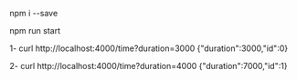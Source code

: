npm i --save

npm run start

1-
curl http://localhost:4000/time?duration=3000
{"duration":3000,"id":0}

2-
curl http://localhost:4000/time?duration=4000
{"duration":7000,"id":1}
